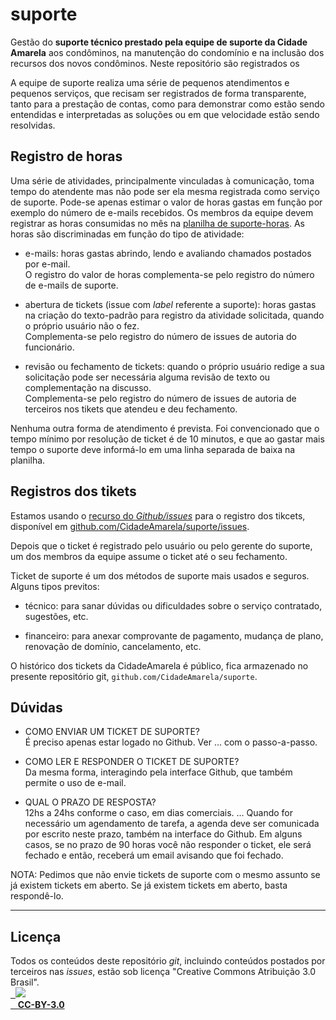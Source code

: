 # suporte

Gestão do **suporte técnico prestado pela equipe de suporte da Cidade Amarela** aos condôminos, na manutenção do condomínio e na inclusão dos recursos dos novos condôminos. Neste repositório são registrados os 

A equipe de suporte realiza uma série de pequenos atendimentos e pequenos serviços,  que recisam ser registrados de forma transparente, tanto para a prestação de contas, como para demonstrar como estão sendo entendidas e interpretadas as soluções ou em que velocidade estão sendo resolvidas.

## Registro de horas

Uma série de atividades, principalmente vinculadas à comunicação, toma tempo do atendente mas não pode ser ela mesma registrada como serviço de suporte. Pode-se apenas estimar o valor de horas gastas em função por exemplo do número de e-mails recebidos.  Os membros da equipe devem registrar as horas consumidas no mês na [planilha de suporte-horas](data/suporte-horas.csv). As horas são discriminadas em função do tipo de atividade:

* e-mails: horas gastas abrindo, lendo e avaliando chamados postados por e-mail. <br/>O registro do valor de horas complementa-se pelo registro do número de e-mails de suporte.

* abertura de tickets (issue com *label* referente a suporte): horas gastas na criação do texto-padrão para registro da atividade solicitada, quando o próprio usuário não o fez. <br/>Complementa-se pelo registro do número de issues de autoria do funcionário.

* revisão ou fechamento de tickets: quando o próprio usuário redige a sua solicitação pode ser necessária alguma revisão de texto ou complementação na discusso. <br/>Complementa-se pelo registro do número de issues de autoria de terceiros nos tikets que atendeu e deu fechamento.

Nenhuma outra forma de atendimento é prevista. Foi convencionado que o tempo mínimo por resolução de ticket é de 10 minutos, e que ao gastar mais tempo o suporte deve informá-lo em uma linha separada de baixa na planilha.

## Registros dos  tikets

Estamos usando o [recurso do *Github/issues*](https://help.github.com/articles/about-issues/) para o registro dos tikcets, disponível em  [github.com/CidadeAmarela/suporte/issues](https://github.com/CidadeAmarela/suporte/issues).

Depois que o ticket é registrado pelo usuário ou pelo gerente do suporte, um dos membros da equipe assume o ticket até o seu fechamento.

Ticket de suporte é um dos métodos de suporte mais usados e seguros. Alguns tipos previtos:

* técnico: para sanar dúvidas ou dificuldades sobre o serviço contratado, sugestões, etc.

* financeiro: para anexar comprovante de pagamento, mudança de plano, renovação de domínio, cancelamento, etc.

O histórico dos tickets da CidadeAmarela é público, fica armazenado no presente repositório git, `github.com/CidadeAmarela/suporte`.

## Dúvidas

* COMO ENVIAR UM TICKET DE SUPORTE?<br/> É preciso apenas estar logado no Github. Ver ... com o passo-a-passo.

* COMO LER E RESPONDER O TICKET DE SUPORTE?<br/> Da mesma forma, interagindo pela interface Github, que também permite o uso de e-mail.

* QUAL O PRAZO DE RESPOSTA?<br/> 12hs a 24hs conforme o caso, em dias comerciais.  ... Quando for necessário um agendamento de tarefa, a agenda deve ser comunicada por escrito neste prazo, também na interface do Github. Em alguns casos, se no prazo de 90 horas você não responder o ticket, ele será fechado e então, receberá um email avisando que foi fechado. 

NOTA: Pedimos que não envie tickets de suporte com o mesmo assunto se já existem tickets em aberto. Se já existem tickets em aberto, basta respondê-lo.

-----

## Licença
Todos os conteúdos deste repositório *git*, incluindo conteúdos postados por terceiros nas *issues*, estão sob licença "Creative Commons Atribuição 3.0 Brasil".<br/>
[
&nbsp;&nbsp;![](https://upload.wikimedia.org/wikipedia/commons/thumb/1/16/CC-BY_icon.svg/88px-CC-BY_icon.svg.png)<br/>
&nbsp;&nbsp;&nbsp;**CC-BY-3.0**](https://creativecommons.org/licenses/by/3.0/br/)

